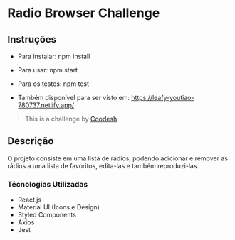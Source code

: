 # Radio Browser Challenge

## Instruções

- Para instalar: npm install
- Para usar: npm start
- Para os testes: npm test

- Também disponível para ser visto em: https://leafy-youtiao-780737.netlify.app/

> This is a challenge by [Coodesh](https://coodesh.com/)

## Descrição

O projeto consiste em uma lista de rádios, podendo adicionar e remover as rádios a uma lista de favoritos, edita-las e também reproduzi-las.

### Técnologias Utilizadas

- React.js
- Material UI (Icons e Design)
- Styled Components
- Axios
- Jest
